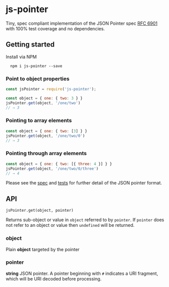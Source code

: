 # js-pointer
Tiny, spec compliant implementation of the JSON Pointer spec [RFC 6901](https://tools.ietf.org/html/rfc6901) with 100% test coverage and no dependencies.

## Getting started
Install via NPM
```
  npm i js-pointer --save
```

### Point to object properties
``` javascript
const jsPointer = require('js-pointer');

const object = { one: { two: 3 } }
jsPointer.get(object, '/one/two')
// → 3

```
### Pointing to array elements
``` javascript
const object = { one: { two: [3] } }
jsPointer.get(object, '/one/two/0')
// → 3
```

### Pointing through array elements
``` javascript
const object = { one: { two: [{ three: 4 }] } }
jsPointer.get(object, '/one/two/0/three')
// → 4
```

Please see the [spec](https://tools.ietf.org/html/rfc6901) and [tests](https://github.com/toboid/js-pointer/blob/master/test/dereferencing-tests.js) for further detail of the JSON pointer format.

## API
`jsPointer.get(object, pointer)`

Returns sub-object or value in `object` referred to by `pointer`.
If `pointer` does not refer to an object or value then `undefined` will be returned.

### object
Plain **object** targeted by the pointer

### pointer
**string** JSON pointer. A pointer beginning with `#` indicates a URI fragment, which will be URI decoded before processing.
